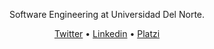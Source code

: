 <p align ="center"> Software Engineering at Universidad Del Norte. </p>

<p align="center">
  <a href="https://twitter.com/amstrongm29">Twitter</a> •
  <a href="https://www.linkedin.com/in/amstrongmonachello/">Linkedin</a> •
  <a href="https://platzi.com/@amstrongmonachello/">Platzi</a> 
</p>




